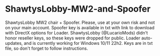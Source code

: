 # ShawtysLobby-MW2-and-Spoofer
ShawtysLobby MW2 chair + Spoofer.
Please, use at your own risk and not on your main account. Spoofer key is available in txt with link to download with DirectX options for Loader. ShawtysLobby (@LucarioMods) didn't honor reseller keys, so these keys were dropped for public. Loader auto-updates, and is currently working for Windows 10/11 22h2. Keys are in txt file, so don't forget to follow instructions.
